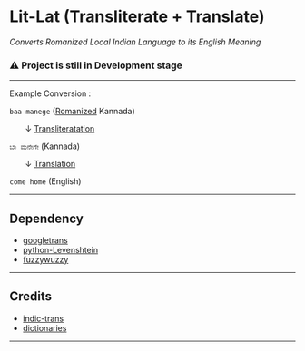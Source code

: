 # Lit-Lat (Transliterate + Translate)

_Converts Romanized Local Indian Language to its English Meaning_

### ⚠️ Project is still in Development stage 

---

Example Conversion :

```baa manege``` ([Romanized](https://en.wikipedia.org/wiki/Romanization) Kannada)

&nbsp;&nbsp;&nbsp;&nbsp;&nbsp;&nbsp; &darr; [Transliteratation](https://en.wikipedia.org/wiki/Transliteration)

```ಬಾ ಮನೇಗೇ``` (Kannada)

&nbsp;&nbsp;&nbsp;&nbsp;&nbsp;&nbsp; &darr; [Translation](https://en.wikipedia.org/wiki/Translation)

```come home``` (English) 

---

## Dependency

* [googletrans](https://github.com/ssut/py-googletrans)
* [python-Levenshtein](https://github.com/maxbachmann/python-Levenshtein)
* [fuzzywuzzy](https://github.com/seatgeek/fuzzywuzzy)

---

## Credits
* [indic-trans](https://github.com/libindic/indic-trans)
* [dictionaries](https://github.com/jishnu7/dictionaries)

---